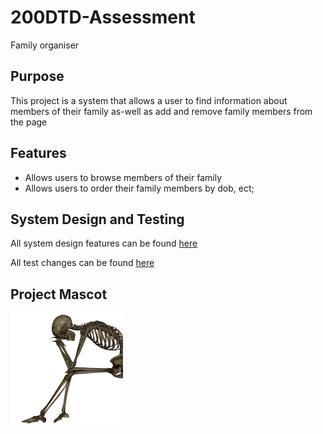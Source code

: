 # 200DTD-Assessment

Family organiser

## Purpose
This project is a system that allows a user to  find information about members of their family as-well as add and remove family members from the page

## Features

- Allows users to browse members of their family 
- Allows users to order their family members by dob, ect;

## System Design and Testing
All system design features can be found 
[here](design.md)

All test changes can be found 
[here](development.md)

## Project Mascot
![alt text](<images/hmmmmmmmmm im dead.jpg>)
